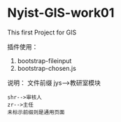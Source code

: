 # Nyist-GIS-work01
This first Project for GIS

插件使用：
1. bootstrap-fileinput
2. bootstrap-chosen.js

说明：
文件前缀
    jys-->教研室模块

    shr-->审核人
    zr-->主任
    未标示前缀则是通用页面
    
